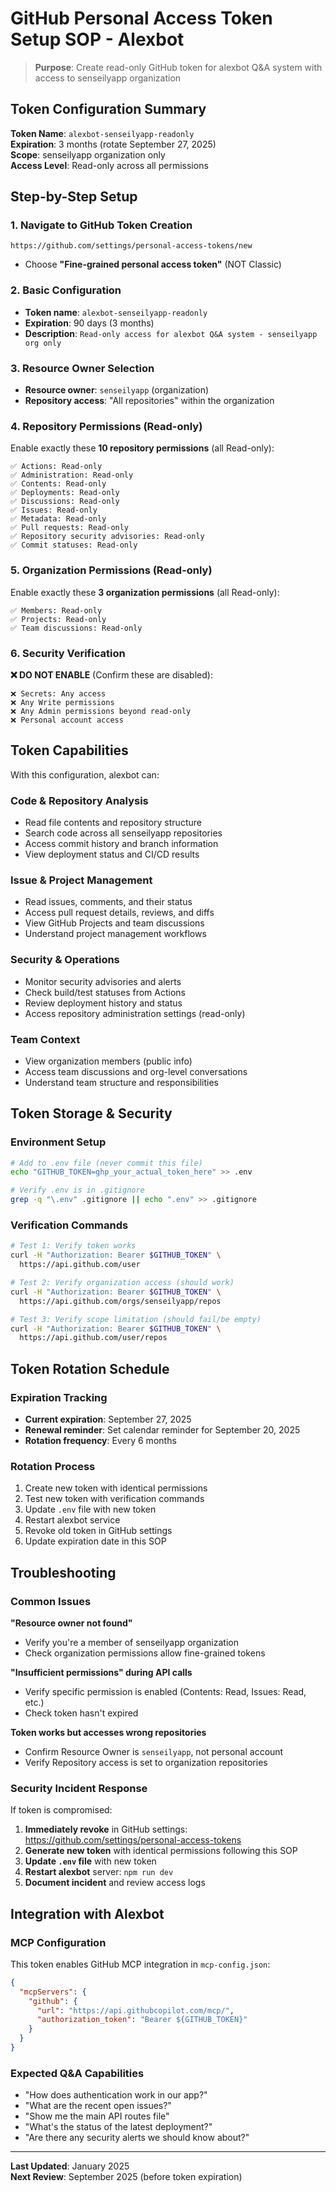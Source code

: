 # GitHub Personal Access Token Setup SOP - Alexbot

> **Purpose**: Create read-only GitHub token for alexbot Q&A system with access to senseilyapp organization

## Token Configuration Summary

**Token Name**: `alexbot-senseilyapp-readonly`  
**Expiration**: 3 months (rotate September 27, 2025)  
**Scope**: senseilyapp organization only  
**Access Level**: Read-only across all permissions

## Step-by-Step Setup

### 1. Navigate to GitHub Token Creation

```
https://github.com/settings/personal-access-tokens/new
```

- Choose **"Fine-grained personal access token"** (NOT Classic)

### 2. Basic Configuration

- **Token name**: `alexbot-senseilyapp-readonly`
- **Expiration**: 90 days (3 months)
- **Description**: `Read-only access for alexbot Q&A system - senseilyapp org only`

### 3. Resource Owner Selection

- **Resource owner**: `senseilyapp` (organization)
- **Repository access**: "All repositories" within the organization

### 4. Repository Permissions (Read-only)

Enable exactly these **10 repository permissions** (all Read-only):

```
✅ Actions: Read-only
✅ Administration: Read-only
✅ Contents: Read-only
✅ Deployments: Read-only
✅ Discussions: Read-only
✅ Issues: Read-only
✅ Metadata: Read-only
✅ Pull requests: Read-only
✅ Repository security advisories: Read-only
✅ Commit statuses: Read-only
```

### 5. Organization Permissions (Read-only)

Enable exactly these **3 organization permissions** (all Read-only):

```
✅ Members: Read-only
✅ Projects: Read-only
✅ Team discussions: Read-only
```

### 6. Security Verification

**❌ DO NOT ENABLE** (Confirm these are disabled):

```
❌ Secrets: Any access
❌ Any Write permissions
❌ Any Admin permissions beyond read-only
❌ Personal account access
```

## Token Capabilities

With this configuration, alexbot can:

### **Code & Repository Analysis**

- Read file contents and repository structure
- Search code across all senseilyapp repositories
- Access commit history and branch information
- View deployment status and CI/CD results

### **Issue & Project Management**

- Read issues, comments, and their status
- Access pull request details, reviews, and diffs
- View GitHub Projects and team discussions
- Understand project management workflows

### **Security & Operations**

- Monitor security advisories and alerts
- Check build/test statuses from Actions
- Review deployment history and status
- Access repository administration settings (read-only)

### **Team Context**

- View organization members (public info)
- Access team discussions and org-level conversations
- Understand team structure and responsibilities

## Token Storage & Security

### Environment Setup

```bash
# Add to .env file (never commit this file)
echo "GITHUB_TOKEN=ghp_your_actual_token_here" >> .env

# Verify .env is in .gitignore
grep -q "\.env" .gitignore || echo ".env" >> .gitignore
```

### Verification Commands

```bash
# Test 1: Verify token works
curl -H "Authorization: Bearer $GITHUB_TOKEN" \
  https://api.github.com/user

# Test 2: Verify organization access (should work)
curl -H "Authorization: Bearer $GITHUB_TOKEN" \
  https://api.github.com/orgs/senseilyapp/repos

# Test 3: Verify scope limitation (should fail/be empty)
curl -H "Authorization: Bearer $GITHUB_TOKEN" \
  https://api.github.com/user/repos
```

## Token Rotation Schedule

### Expiration Tracking

- **Current expiration**: September 27, 2025
- **Renewal reminder**: Set calendar reminder for September 20, 2025
- **Rotation frequency**: Every 6 months

### Rotation Process

1. Create new token with identical permissions
2. Test new token with verification commands
3. Update `.env` file with new token
4. Restart alexbot service
5. Revoke old token in GitHub settings
6. Update expiration date in this SOP

## Troubleshooting

### Common Issues

**"Resource owner not found"**

- Verify you're a member of senseilyapp organization
- Check organization permissions allow fine-grained tokens

**"Insufficient permissions" during API calls**

- Verify specific permission is enabled (Contents: Read, Issues: Read, etc.)
- Check token hasn't expired

**Token works but accesses wrong repositories**

- Confirm Resource Owner is `senseilyapp`, not personal account
- Verify Repository access is set to organization repositories

### Security Incident Response

If token is compromised:

1. **Immediately revoke** in GitHub settings: https://github.com/settings/personal-access-tokens
2. **Generate new token** with identical permissions following this SOP
3. **Update `.env` file** with new token
4. **Restart alexbot** server: `npm run dev`
5. **Document incident** and review access logs

## Integration with Alexbot

### MCP Configuration

This token enables GitHub MCP integration in `mcp-config.json`:

```json
{
  "mcpServers": {
    "github": {
      "url": "https://api.githubcopilot.com/mcp/",
      "authorization_token": "Bearer ${GITHUB_TOKEN}"
    }
  }
}
```

### Expected Q&A Capabilities

- "How does authentication work in our app?"
- "What are the recent open issues?"
- "Show me the main API routes file"
- "What's the status of the latest deployment?"
- "Are there any security alerts we should know about?"

---

**Last Updated**: January 2025  
**Next Review**: September 2025 (before token expiration)
